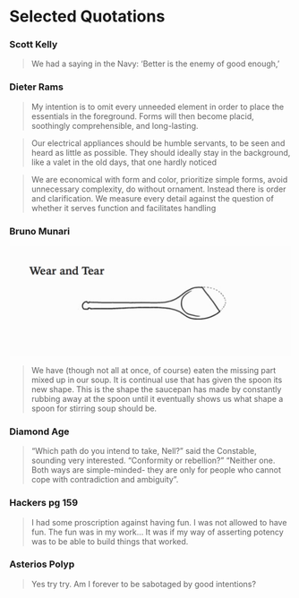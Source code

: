 # Selected Quotations 

### Scott Kelly
> We had a saying in the Navy: ‘Better is the enemy of good enough,’

### Dieter Rams

> My intention is to omit every unneeded element in order to place the
> essentials in the foreground. Forms will then become placid, soothingly
> comprehensible, and long-lasting.

> Our electrical appliances should be humble servants, to be seen and heard as
> little as possible. They should ideally stay in the background, like a valet
> in the old days, that one hardly noticed

> We are economical with form and color, prioritize simple forms, avoid
> unnecessary complexity, do without ornament. Instead there is order and
> clarification. We measure every detail against the question of whether it
> serves function and facilitates handling

### Bruno Munari

![spoon](./wear-and-tear.png)

> We have (though not all at once, of course) eaten the missing part mixed up in
> our soup. It is continual use that has given the spoon its new shape. This is
> the shape the saucepan has made by constantly rubbing away at the spoon until
> it eventually shows us what shape a spoon for stirring soup should be.

### Diamond Age

> “Which path do you intend to take, Nell?” said the Constable, sounding very interested. “Conformity or rebellion?”
> “Neither one. Both ways are simple-minded- they are only for people who cannot
> cope with contradiction and ambiguity”.

### Hackers pg 159
> I had some proscription against having fun. I was not allowed to have fun.
> The fun was in my work… It was if my way of asserting potency was to be able
> to build things that worked.


### Asterios Polyp
> Yes try try. Am I forever to be sabotaged by good intentions?

